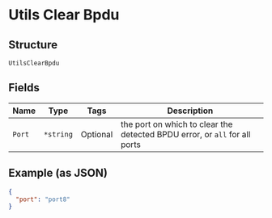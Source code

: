 
# Utils Clear Bpdu

## Structure

`UtilsClearBpdu`

## Fields

| Name | Type | Tags | Description |
|  --- | --- | --- | --- |
| `Port` | `*string` | Optional | the port on which to clear the detected BPDU error, or `all` for all ports |

## Example (as JSON)

```json
{
  "port": "port8"
}
```


